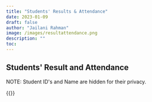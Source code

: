 ```yaml
---
title: "Students' Results & Attendance"
date: 2023-01-09
draft: false
author: "Jailani Rahman"
image: /images/resultattendance.png
description: ""
toc:
---
```


## Students' Result and Attendance

NOTE: Student ID's and Name are hidden for their privacy.

<div>{{<embed-pdf url="./resources/result_attendance.pdf">}}</div>